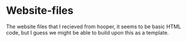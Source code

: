 # Website-files
The website files that I recieved from hooper, it seems to be basic HTML code, but I guess we might be able to build upon this as a template.
